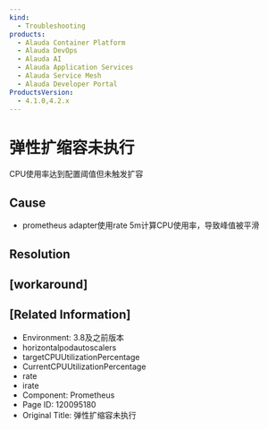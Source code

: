 ```yaml
---
kind:
  - Troubleshooting
products:
  - Alauda Container Platform
  - Alauda DevOps
  - Alauda AI
  - Alauda Application Services
  - Alauda Service Mesh
  - Alauda Developer Portal
ProductsVersion:
  - 4.1.0,4.2.x
---
```

<!-- A type of document that involves encountering a fault, diagnosing it, performing root cause analysis, and providing solutions. -->

# 弹性扩缩容未执行

CPU使用率达到配置阈值但未触发扩容

## Cause
- prometheus adapter使用rate 5m计算CPU使用率，导致峰值被平滑

## Resolution

## [workaround]

## [Related Information]
- Environment: 3.8及之前版本
- horizontalpodautoscalers
- targetCPUUtilizationPercentage
- CurrentCPUUtilizationPercentage
- rate
- irate
- Component: Prometheus
- Page ID: 120095180
- Original Title: 弹性扩缩容未执行
